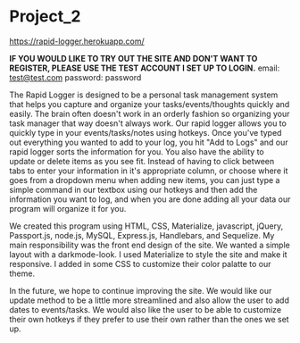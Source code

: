 # Project_2

https://rapid-logger.herokuapp.com/

**IF YOU WOULD LIKE TO TRY OUT THE SITE AND DON'T WANT TO REGISTER, PLEASE USE THE TEST ACCOUNT I SET UP TO LOGIN.**
email: test@test.com
password: password

The Rapid Logger is designed to be a personal task management system that helps you capture and organize your tasks/events/thoughts quickly and easily.  The brain often doesn't work in an orderly fashion so organizing your task manager that way doesn't always work.  Our rapid logger allows you to quickly type in your events/tasks/notes using hotkeys.  Once you've typed out everything you wanted to add to your log, you hit "Add to Logs" and our rapid logger sorts the information for you.  You also have the ability to update or delete items as you see fit.  Instead of having to click between tabs to enter your information in it's appropriate column, or choose where it goes from a dropdown menu when adding new items, you can just type a simple command in our textbox using our hotkeys and then add the information you want to log, and when you are done adding all your data our program will organize it for you.

We created this program using HTML, CSS, Materialize, javascript, jQuery, Passport.js, node.js, MySQL, Express.js, Handlebars, and Sequelize.  My main responsibility was the front end design of the site.  We wanted a simple layout with a darkmode-look.  I used Materialize to style the site and make it responsive.  I added in some CSS to customize their color palatte to our theme.

In the future, we hope to continue improving the site.  We would like our update method to be a little more streamlined and also allow the user to add dates to events/tasks. We would also like the user to be able to customize their own hotkeys if they prefer to use their own rather than the ones we set up.  
